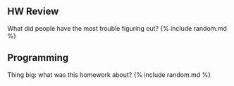 ## HW Review

What did people have the most trouble figuring out? {% include random.md %}

## Programming

Thing big: what was this homework about? {% include random.md %}
